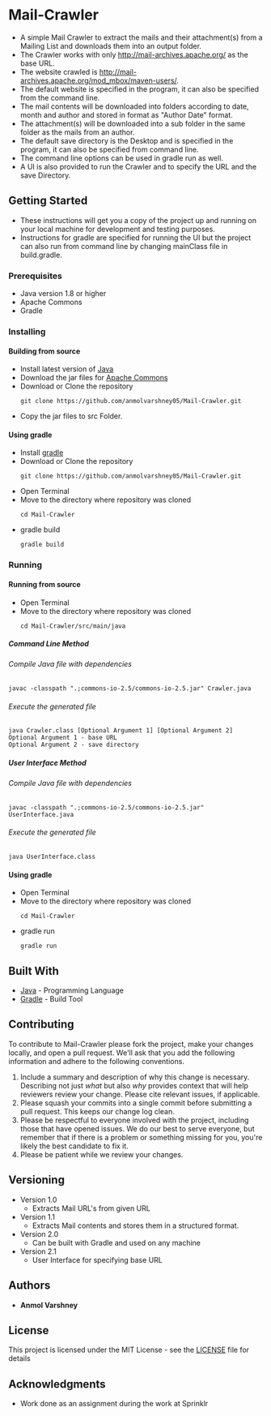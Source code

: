 # Mail-Crawler
* A simple Mail Crawler to extract the mails and their attachment(s) from a Mailing List and downloads them into an output folder.
* The Crawler works with only http://mail-archives.apache.org/ as the base URL.
* The website crawled is http://mail-archives.apache.org/mod_mbox/maven-users/.
* The default website is specified in the program, it can also be specified from the command line.
* The mail contents will be downloaded into folders according to date, month and author and stored in format as "Author Date" format.
* The attachment(s) will be downloaded into a sub folder in the same folder as the mails from an author.
* The default save directory is the Desktop and is specified in the program, it can also be specified from command line.
* The command line options can be used in gradle run as well. 
* A UI is also provided to run the Crawler and to specify the URL and the save Directory.

## Getting Started

* These instructions will get you a copy of the project up and running on your local machine for development and testing purposes.
* Instructions for gradle are specified for running the UI but the project can also run from command line by changing mainClass file in build.gradle.

### Prerequisites

* Java version 1.8 or higher
* Apache Commons
* Gradle

### Installing
#### Building from source 

* Install latest version of [Java](http://www.oracle.com/technetwork/java/javase/downloads/index.html)
* Download the jar files for [Apache Commons](https://commons.apache.org/proper/commons-io/download_io.cgi)
* Download or Clone the repository
  ```
  git clone https://github.com/anmolvarshney05/Mail-Crawler.git
  ```
* Copy the jar files to src Folder.

#### Using gradle

* Install [gradle](https://gradle.org/install)
* Download or Clone the repository
  ```
  git clone https://github.com/anmolvarshney05/Mail-Crawler.git
  ```
* Open Terminal
* Move to the directory where repository was cloned
  ```
  cd Mail-Crawler
  ```
* gradle build
  ```
  gradle build
  ```

### Running
#### Running from source

* Open Terminal
* Move to the directory where repository was cloned
  ```
  cd Mail-Crawler/src/main/java
  ```
##### Command Line Method
###### Compile Java file with dependencies
  ```
  javac -classpath ".;commons-io-2.5/commons-io-2.5.jar" Crawler.java
  ```
###### Execute the generated file
  ```
  java Crawler.class [Optional Argument 1] [Optional Argument 2]
  Optional Argument 1 - base URL
  Optional Argument 2 - save directory
  ```
##### User Interface Method
###### Compile Java file with dependencies
  ```
  javac -classpath ".;commons-io-2.5/commons-io-2.5.jar" UserInterface.java
  ```
###### Execute the generated file
  ```
  java UserInterface.class
  ```
 
#### Using gradle

* Open Terminal
* Move to the directory where repository was cloned
  ```
  cd Mail-Crawler
  ```
* gradle run
  ```
  gradle run
  ```

## Built With

* [Java](https://www.java.com/) - Programming Language
* [Gradle](https://www.gradle.org/) - Build Tool

## Contributing

To contribute to Mail-Crawler please fork the project, make your changes locally,
and open a pull request. We'll ask that you add the following information and
adhere to the following conventions.

1. Include a summary and description of why this change is necessary.
   Describing not just _what_ but also _why_ provides context that will help
   reviewers review your change. Please cite relevant issues, if applicable.
2. Please squash your commits into a single commit before submitting a pull
   request. This keeps our change log clean.
3. Please be respectful to everyone involved with the project, including those
   that have opened issues. We do our best to serve everyone, but remember that
   if there is a problem or something missing for you, you're likely the best
   candidate to fix it.
4. Please be patient while we review your changes.


## Versioning

* Version 1.0
  * Extracts Mail URL's from given URL
* Version 1.1
  * Extracts Mail contents and stores them in a structured format.
* Version 2.0
  * Can be built with Gradle and used on any machine
* Version 2.1
  * User Interface for specifying base URL

## Authors

* **Anmol Varshney**

## License

This project is licensed under the MIT License - see the [LICENSE](LICENSE.md) file for details

## Acknowledgments

* Work done as an assignment during the work at Sprinklr
